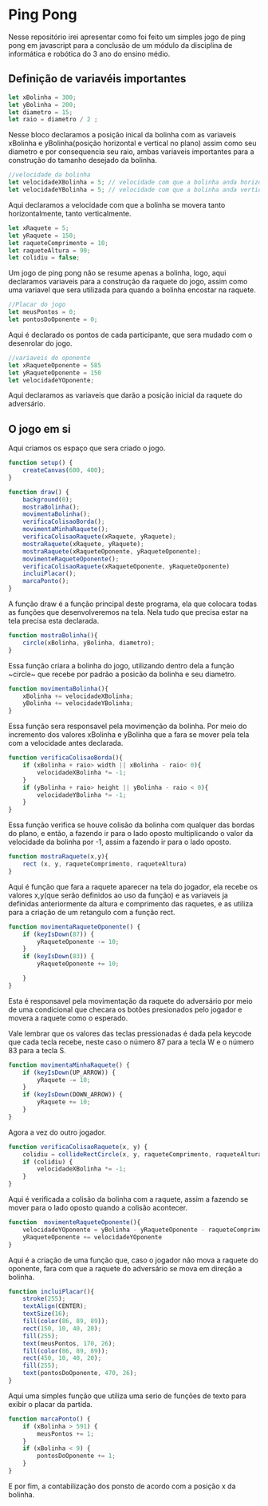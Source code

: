 # Ping Pong
Nesse repositório irei apresentar como foi feito um simples jogo de ping pong
em javascript para a conclusão de um módulo da disciplina de informática e
robótica do 3 ano do ensino médio. 

## Definição de variavéis importantes

```javascript
let xBolinha = 300;
let yBolinha = 200;
let diametro = 15;
let raio = diametro / 2 ;
```

Nesse bloco declaramos a posição inical da bolinha com as variaveis xBolinha e
yBolinha(posição horizontal e vertical no plano) assim como seu diametro e por
consequencia seu raio, ambas variaveis importantes para a construção do tamanho
desejado da bolinha.

```javascript
//velocidade da bolinha
let velocidadeXBolinha = 5; // velocidade com que a bolinha anda horizontalmente
let velocidadeYBolinha = 5; // velocidade com que a bolinha anda verticalmente
```

Aqui declaramos a velocidade com que a bolinha se movera tanto horizontalmente,
tanto verticalmente.

```javascript
let xRaquete = 5;
let yRaquete = 150;
let raqueteComprimento = 10;
let raqueteAltura = 90;
let colidiu = false;
```
Um jogo de ping pong não se resume apenas a bolinha, logo, aqui declaramos
variaveis para a construção da raquete do jogo, assim como uma variavel que
sera utilizada para quando a bolinha encostar na raquete.

```javascript
//Placar do jogo
let meusPontos = 0;
let pontosDoOponente = 0;
```

Aqui é declarado os pontos de cada participante, que sera mudado com o desenrolar do jogo.

```javascript
//variaveis do oponente 
let xRaqueteOponente = 585
let yRaqueteOponente = 150
let velocidadeYOponente;
```

Aqui declaramos as variaveis que darão a posição inicial da raquete do adversário.

## O jogo em si 

Aqui criamos os espaço que sera criado o jogo.
```javascript
function setup() {
	createCanvas(600, 400);
}
```

```javascript
function draw() {
	background(0);
	mostraBolinha();
	movimentaBolinha();
	verificaColisaoBorda();
	movimentaMinhaRaquete();
	verificaColisaoRaquete(xRaquete, yRaquete);
	mostraRaquete(xRaquete, yRaquete);
	mostraRaquete(xRaqueteOponente, yRaqueteOponente);
	movimenteRaqueteOponente();
	verificaColisaoRaquete(xRaqueteOponente, yRaqueteOponente)
	incluiPlacar(); 
	marcaPonto();
}
```

A função draw é a função principal deste programa, ela que colocara todas as
funções que desenvolveremos na tela. Nela tudo que precisa estar na tela
precisa esta declarada.

```javascript
function mostraBolinha(){
	circle(xBolinha, yBolinha, diametro);
}
```

Essa função criara a bolinha do jogo, utilizando dentro dela a função ~circle~
que recebe por padrão a posicão da bolinha e seu diametro.

```javascript
function movimentaBolinha(){
	xBolinha += velocidadeXBolinha;
	yBolinha += velocidadeYBolinha;
}
```

Essa função sera responsavel pela movimenção da bolinha. Por meio do incremento
dos valores xBolinha e yBolinha que a fara se mover pela tela com a velocidade
antes declarada.

```javascript
function verificaColisaoBorda(){
	if (xBolinha + raio> width || xBolinha - raio< 0){
		velocidadeXBolinha *= -1;
	}
	if (yBolinha + raio> height || yBolinha - raio < 0){
		velocidadeYBolinha *= -1;
	}
}
```

Essa função verifica se houve colisão da bolinha com qualquer das bordas do
plano, e então, a fazendo ir para o lado oposto multiplicando o valor da
velocidade da bolinha por -1, assim a fazendo ir para o lado oposto.

```javascript
function mostraRaquete(x,y){
	rect (x, y, raqueteComprimento, raqueteAltura)
}
```

Aqui é função que fara a raquete aparecer na tela do jogador, ela recebe os
valores x,y(que serão definidos ao uso da função) e as variaveis ja definidas
anteriormente da altura e comprimento das raquetes, e as utiliza para a criação
de um retangulo com a função rect.

```javascript
function movimentaRaqueteOponente() {
	if (keyIsDown(87)) {
		yRaqueteOponente -= 10;
	}
	if (keyIsDown(83)) {
		yRaqueteOponente += 10;

	}
}
```

Esta é responsavel pela movimentação da raquete do adversário por meio de uma
condicional que checara os botões presionados pelo jogador e movera a raquete
como o esperado.

Vale lembrar que os valores das teclas pressionadas é dada pela keycode que
cada tecla recebe, neste caso o número 87 para a tecla W e o número 83 para a
tecla S.

```javascript
function movimentaMinhaRaquete() {
	if (keyIsDown(UP_ARROW)) {
		yRaquete -= 10;
	}
	if (keyIsDown(DOWN_ARROW)) {
		yRaquete += 10;
	}
}
```

Agora a vez do outro jogador.

```javascript
function verificaColisaoRaquete(x, y) {
	colidiu = collideRectCircle(x, y, raqueteComprimento, raqueteAltura, xBolinha, yBolinha, raio);
	if (colidiu) {
		velocidadeXBolinha *= -1;
	}
}
```
Aqui é verificada a colisão da bolinha com a raquete, assim a fazendo se mover
para o lado oposto quando a colisão acontecer.

```javascript
function  movimenteRaqueteOponente(){
	velocidadeYOponente = yBolinha - yRaqueteOponente - raqueteComprimento /2 -30;
	yRaqueteOponente += velocidadeYOponente
}
```
Aqui é a criação de uma função que, caso o jogador não mova a raquete do
oponente, fara com que a raquete do adversário se mova em direção a bolinha.

```javascript
function incluiPlacar(){
	stroke(255);
	textAlign(CENTER);
	textSize(16);
	fill(color(86, 89, 89));
	rect(150, 10, 40, 20);
	fill(255);
	text(meusPontos, 170, 26);
	fill(color(86, 89, 89));
	rect(450, 10, 40, 20);
	fill(255);
	text(pontosDoOponente, 470, 26);
}
```
Aqui uma simples função que utiliza uma serio de funções de texto para exibir o
placar da partida.

```javascript
function marcaPonto() {
	if (xBolinha > 591) {
		meusPontos += 1;
	}
	if (xBolinha < 9) {
		pontosDoOponente += 1;
	}
}
```
E por fim, a contabilização dos ponsto de acordo com a posição x da bolinha.
